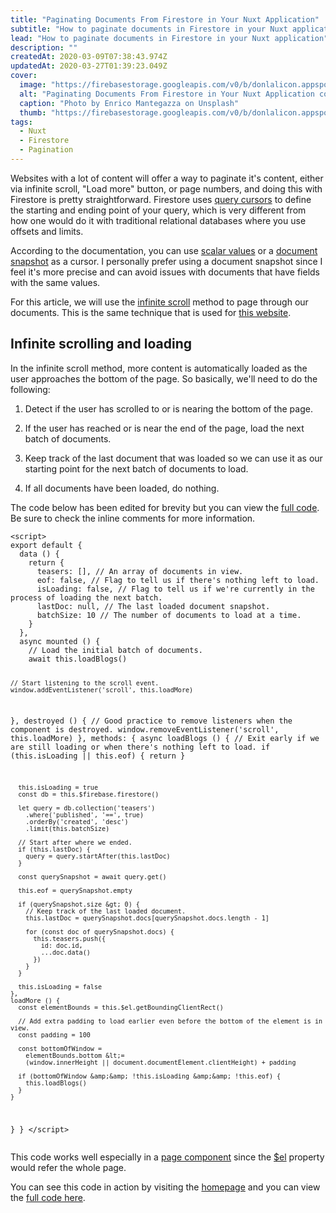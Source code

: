 ```yaml
---
title: "Paginating Documents From Firestore in Your Nuxt Application"
subtitle: "How to paginate documents in Firestore in your Nuxt application"
lead: "How to paginate documents in Firestore in your Nuxt application"
description: ""
createdAt: 2020-03-09T07:38:43.974Z
updatedAt: 2020-03-27T01:39:23.049Z
cover: 
  image: "https://firebasestorage.googleapis.com/v0/b/donlalicon.appspot.com/o/images%2Fenrico-mantegazza-493arZWzpXM-unsplash.jpg?alt=media&token=32653709-c3d5-4bee-812d-59819ac684f2"
  alt: "Paginating Documents From Firestore in Your Nuxt Application cover image"
  caption: "Photo by Enrico Mantegazza on Unsplash"
  thumb: "https://firebasestorage.googleapis.com/v0/b/donlalicon.appspot.com/o/images%2Fenrico-mantegazza-493arZWzpXM-unsplash_thumb.jpg?alt=media&token=25914b59-12dd-4719-95a2-e868c0073cab"
tags: 
  - Nuxt
  - Firestore
  - Pagination
---
```

<p>Websites with a lot of content will offer a way to paginate it's content, either via infinite scroll, "Load more" button, or page numbers, and doing this with Firestore is pretty straightforward. Firestore uses <a href="https://firebase.google.com/docs/firestore/query-data/query-cursors" rel="noopener noreferrer nofollow">query cursors</a> to define the starting and ending point of your query, which is very different from how one would do it with traditional relational databases where you use offsets and limits.</p><p>According to the documentation, you can use <a href="https://firebase.google.com/docs/firestore/query-data/query-cursors#add_a_simple_cursor_to_a_query" rel="noopener noreferrer nofollow">scalar values</a> or a <a href="https://firebase.google.com/docs/firestore/query-data/query-cursors#use_a_document_snapshot_to_define_the_query_cursor" rel="noopener noreferrer nofollow">document snapshot</a> as a cursor. I personally prefer using a document snapshot since I feel it's more precise and can avoid issues with documents that have fields with the same values.</p><p>For this article, we will use the <a href="https://www.smashingmagazine.com/2013/05/infinite-scrolling-lets-get-to-the-bottom-of-this/" rel="noopener noreferrer nofollow">infinite scroll</a> method to page through our documents. This is the same technique that is used for <a href="https://github.com/angheloko/donlalicon/blob/master/pages/index.vue" rel="noopener noreferrer nofollow">this website</a>.</p><h2>Infinite scrolling and loading</h2><p>In the infinite scroll method, more content is automatically loaded as the user approaches the bottom of the page. So basically, we'll need to do the following:</p><ol><li><p>Detect if the user has scrolled to or is nearing the bottom of the page. </p></li><li><p>If the user has reached or is near the end of the page, load the next batch of documents.</p></li><li><p>Keep track of the last document that was loaded so we can use it as our starting point for the next batch of documents to load.</p></li><li><p>If all documents have been loaded, do nothing.</p></li></ol><p>The code below has been edited for brevity but you can view the <a href="https://github.com/angheloko/donlalicon/blob/master/pages/index.vue" rel="noopener noreferrer nofollow">full code</a>. Be sure to check the inline comments for more information.</p><pre><code>&lt;script&gt;
export default {
  data () {
    return {
      teasers: [], // An array of documents in view.
      eof: false, // Flag to tell us if there's nothing left to load.
      isLoading: false, // Flag to tell us if we're currently in the process of loading the next batch.
      lastDoc: null, // The last loaded document snapshot.
      batchSize: 10 // The number of documents to load at a time.
    }
  },
  async mounted () {
    // Load the initial batch of documents.
    await this.loadBlogs()

    // Start listening to the scroll event.
    window.addEventListener('scroll', this.loadMore)
  },
  destroyed () {
    // Good practice to remove listeners when the component is destroyed.
    window.removeEventListener('scroll', this.loadMore)
  },
  methods: {
    async loadBlogs () {
      // Exit early if we are still loading or when there's nothing left to load.
      if (this.isLoading || this.eof) {
        return
      }

      this.isLoading = true
      const db = this.$firebase.firestore()

      let query = db.collection('teasers')
        .where('published', '==', true)
        .orderBy('created', 'desc')
        .limit(this.batchSize)

      // Start after where we ended.
      if (this.lastDoc) {
        query = query.startAfter(this.lastDoc)
      }

      const querySnapshot = await query.get()

      this.eof = querySnapshot.empty

      if (querySnapshot.size &gt; 0) {
        // Keep track of the last loaded document.
        this.lastDoc = querySnapshot.docs[querySnapshot.docs.length - 1]

        for (const doc of querySnapshot.docs) {
          this.teasers.push({
            id: doc.id,
            ...doc.data()
          })
        }
      }

      this.isLoading = false
    },
    loadMore () {
      const elementBounds = this.$el.getBoundingClientRect()

      // Add extra padding to load earlier even before the bottom of the element is in view.
      const padding = 100

      const bottomOfWindow =
        elementBounds.bottom &lt;=
        (window.innerHeight || document.documentElement.clientHeight) + padding

      if (bottomOfWindow &amp;&amp; !this.isLoading &amp;&amp; !this.eof) {
        this.loadBlogs()
      }
    }
  }
}
&lt;/script&gt;
</code></pre><p>This code works well especially in a <a href="https://nuxtjs.org/guide/views#pages" rel="noopener noreferrer nofollow">page component</a> since the <a href="https://012.vuejs.org/api/instance-properties.html#vm-\$el" rel="noopener noreferrer nofollow">$el</a> property would refer the whole page.</p><p>You can see this code in action by visiting the <a href="https://donlalicon.dev/" rel="noopener noreferrer nofollow">homepage</a> and you can view the <a href="https://github.com/angheloko/donlalicon/blob/master/pages/index.vue" rel="noopener noreferrer nofollow">full code here</a>.</p><p></p>